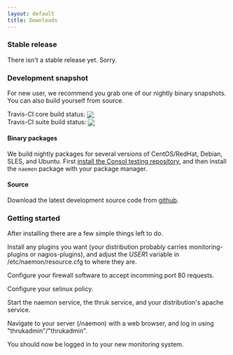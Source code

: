 ```yaml
---
layout: default
title: Downloads
---
```


### Stable release
There isn't a stable release yet. Sorry.

### Development snapshot
For new user, we recommend you grab one of our nightly binary snapshots. You can also build yourself from source.

Travis-CI core build status: <a href="https://travis-ci.org/naemon/naemon-core" alt="Build Status"><img style="vertical-align:sub;" src="https://travis-ci.org/naemon/naemon-core.png?branch=master"></a><br />
Travis-CI suite build status: <a href="https://travis-ci.org/naemon/naemon" alt="Build Status"><img style="vertical-align:sub;" src="https://travis-ci.org/naemon/naemon.png?branch=master"></a>

#### Binary packages
We build nightly packages for several versions of CentOS/RedHat, Debian, SLES, and Ubuntu. First [install the Consol testing repository](http://labs.consol.de/repo/testing/), and then install the `naemon` package with your package manager.

#### Source
Download the latest development source code from [github](http://github.com/naemon/naemon).

### Getting started
After installing there are a few simple things left to do.

Install any plugins you want (your distribution probably carries monitoring-plugins or nagios-plugins), and adjust the $USER1$ variable in /etc/naemon/resource.cfg to where they are.

Configure your firewall software to accept incomming port 80 requests.

Configure your selinux policy.

Start the naemon service, the thruk service, and your distribution's apache service.

Navigate to your server (<ip>/naemon) with a web browser, and log in using "thrukadmin"/"thrukadmin".

You should now be logged in to your new monitoring system.
